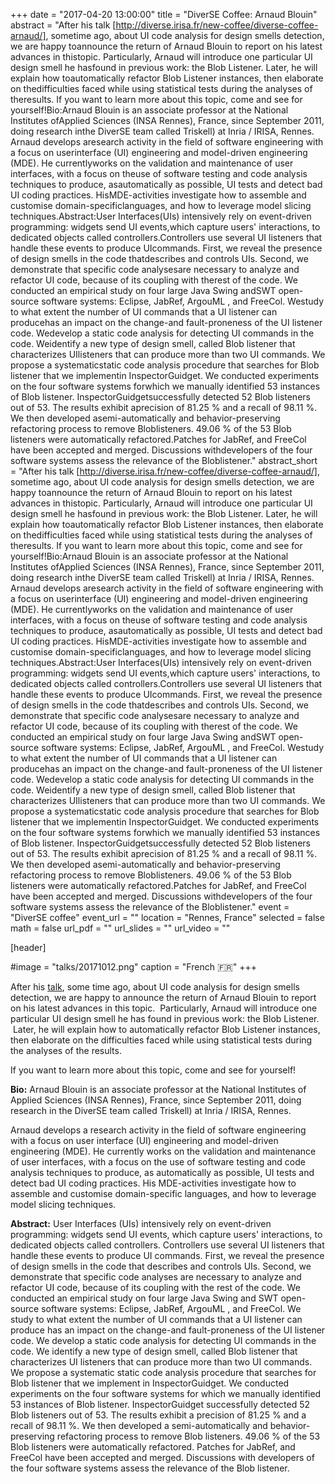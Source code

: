 +++
date = "2017-04-20 13:00:00"
title = "DiverSE Coffee: Arnaud Blouin"
abstract = "After his talk [http://diverse.irisa.fr/new-coffee/diverse-coffee-arnaud/], sometime ago, about UI code analysis for design smells detection, we are happy toannounce the return of Arnaud Blouin to report on his latest advances in thistopic. Particularly, Arnaud will introduce one particular UI design smell he hasfound in previous work: the Blob Listener. Later, he will explain how toautomatically refactor Blob Listener instances, then elaborate on thedifficulties faced while using statistical tests during the analyses of theresults. If you want to learn more about this topic, come and see for yourself!Bio:Arnaud Blouin is an associate professor at the National Institutes ofApplied Sciences (INSA Rennes), France, since September 2011, doing research inthe DiverSE team called Triskell) at Inria / IRISA, Rennes. Arnaud develops aresearch activity in the field of software engineering with a focus on userinterface (UI) engineering and model-driven engineering (MDE). He currentlyworks on the validation and maintenance of user interfaces, with a focus on theuse of software testing and code analysis techniques to produce, asautomatically as possible, UI tests and detect bad UI coding practices. HisMDE-activities investigate how to assemble and customise domain-specificlanguages, and how to leverage model slicing techniques.Abstract:User Interfaces(UIs) intensively rely on event-driven programming: widgets send UI events,which capture users' interactions, to dedicated objects called controllers.Controllers use several UI listeners that handle these events to produce UIcommands. First, we reveal the presence of design smells in the code thatdescribes and controls UIs. Second, we demonstrate that specific code analysesare necessary to analyze and refactor UI code, because of its coupling with therest of the code. We conducted an empirical study on four large Java Swing andSWT open-source software systems: Eclipse, JabRef, ArgouML , and FreeCol. Westudy to what extent the number of UI commands that a UI listener can producehas an impact on the change-and fault-proneness of the UI listener code. Wedevelop a static code analysis for detecting UI commands in the code. Weidentify a new type of design smell, called Blob listener that characterizes UIlisteners that can produce more than two UI commands. We propose a systematicstatic code analysis procedure that searches for Blob listener that we implementin InspectorGuidget. We conducted experiments on the four software systems forwhich we manually identified 53 instances of Blob listener. InspectorGuidgetsuccessfully detected 52 Blob listeners out of 53. The results exhibit aprecision of 81.25 % and a recall of 98.11 %. We then developed asemi-automatically and behavior-preserving refactoring process to remove Bloblisteners. 49.06 % of the 53 Blob listeners were automatically refactored.Patches for JabRef, and FreeCol have been accepted and merged. Discussions withdevelopers of the four software systems assess the relevance of the Bloblistener."
abstract_short = "After his talk [http://diverse.irisa.fr/new-coffee/diverse-coffee-arnaud/], sometime ago, about UI code analysis for design smells detection, we are happy toannounce the return of Arnaud Blouin to report on his latest advances in thistopic. Particularly, Arnaud will introduce one particular UI design smell he hasfound in previous work: the Blob Listener. Later, he will explain how toautomatically refactor Blob Listener instances, then elaborate on thedifficulties faced while using statistical tests during the analyses of theresults. If you want to learn more about this topic, come and see for yourself!Bio:Arnaud Blouin is an associate professor at the National Institutes ofApplied Sciences (INSA Rennes), France, since September 2011, doing research inthe DiverSE team called Triskell) at Inria / IRISA, Rennes. Arnaud develops aresearch activity in the field of software engineering with a focus on userinterface (UI) engineering and model-driven engineering (MDE). He currentlyworks on the validation and maintenance of user interfaces, with a focus on theuse of software testing and code analysis techniques to produce, asautomatically as possible, UI tests and detect bad UI coding practices. HisMDE-activities investigate how to assemble and customise domain-specificlanguages, and how to leverage model slicing techniques.Abstract:User Interfaces(UIs) intensively rely on event-driven programming: widgets send UI events,which capture users' interactions, to dedicated objects called controllers.Controllers use several UI listeners that handle these events to produce UIcommands. First, we reveal the presence of design smells in the code thatdescribes and controls UIs. Second, we demonstrate that specific code analysesare necessary to analyze and refactor UI code, because of its coupling with therest of the code. We conducted an empirical study on four large Java Swing andSWT open-source software systems: Eclipse, JabRef, ArgouML , and FreeCol. Westudy to what extent the number of UI commands that a UI listener can producehas an impact on the change-and fault-proneness of the UI listener code. Wedevelop a static code analysis for detecting UI commands in the code. Weidentify a new type of design smell, called Blob listener that characterizes UIlisteners that can produce more than two UI commands. We propose a systematicstatic code analysis procedure that searches for Blob listener that we implementin InspectorGuidget. We conducted experiments on the four software systems forwhich we manually identified 53 instances of Blob listener. InspectorGuidgetsuccessfully detected 52 Blob listeners out of 53. The results exhibit aprecision of 81.25 % and a recall of 98.11 %. We then developed asemi-automatically and behavior-preserving refactoring process to remove Bloblisteners. 49.06 % of the 53 Blob listeners were automatically refactored.Patches for JabRef, and FreeCol have been accepted and merged. Discussions withdevelopers of the four software systems assess the relevance of the Bloblistener."
event = "DiverSE coffee"
event_url = ""
location = "Rennes, France"
selected = false
math = false
url_pdf = ""
url_slides = ""
url_video = ""


[header]

#image = "talks/20171012.png"
caption = "French :fr:"
+++


After his <a href="http://diverse.irisa.fr/new-coffee/diverse-coffee-arnaud/">talk</a>, some time ago, about UI code analysis for design smells detection, we are happy to announce the return of Arnaud Blouin to report on his latest advances in this topic.  Particularly, Arnaud will introduce one particular UI design smell he has found in previous work: the Blob Listener.  Later, he will explain how to automatically refactor Blob Listener instances, then elaborate on the difficulties faced while using statistical tests during the analyses of the results.

If you want to learn more about this topic, come and see for yourself!

<strong>Bio:</strong>
Arnaud Blouin is an associate professor at the National Institutes of Applied Sciences (INSA Rennes), France, since September 2011, doing research in the DiverSE team called Triskell) at Inria / IRISA, Rennes.

Arnaud develops a research activity in the field of software engineering with a focus on user interface (UI) engineering and model-driven engineering (MDE).
He currently works on the validation and maintenance of user interfaces, with a focus on the use of software testing and code analysis techniques to produce, as automatically as possible, UI tests and detect bad UI coding practices.
His MDE-activities investigate how to assemble and customise domain-specific languages, and how to leverage model slicing techniques.

<strong>Abstract:</strong>
User Interfaces (UIs) intensively rely on event-driven programming: widgets send UI events, which capture users' interactions, to dedicated objects called controllers. Controllers use several UI listeners that handle these events to produce UI commands. First, we reveal the presence of design smells in the code that describes and controls UIs. Second, we demonstrate that specific code analyses are necessary to analyze and refactor UI code, because of its coupling with the rest of the code. We conducted an empirical study on four large Java Swing and SWT open-source software systems: Eclipse, JabRef, ArgouML , and FreeCol. We study to what extent the number of UI commands that a UI listener can produce has an impact on the change-and fault-proneness of the UI listener code. We develop a static code analysis for detecting UI commands in the code.
We identify a new type of design smell, called Blob listener that characterizes UI listeners that can produce more than two UI commands. We propose a systematic static code analysis procedure that searches for Blob listener that we implement in InspectorGuidget. We conducted experiments on the four software systems for which we manually identified 53 instances of Blob listener. InspectorGuidget successfully detected 52 Blob listeners out of 53. The results exhibit a precision of 81.25 % and a recall of 98.11 %. We then developed a semi-automatically and behavior-preserving refactoring process to remove Blob listeners. 49.06 % of the 53 Blob listeners were automatically refactored. Patches for JabRef, and FreeCol have been accepted and merged. Discussions with developers of the four software systems assess the relevance of the Blob listener.
